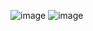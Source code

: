 ![image](https://github.com/user-attachments/assets/69b01cc0-fb8f-4da6-b111-812df6f99d4f)
![image](https://github.com/user-attachments/assets/c2ea32e6-6711-40ef-af75-c36ba9faf2f2)
